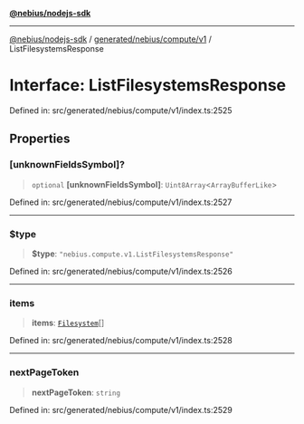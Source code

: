 [**@nebius/nodejs-sdk**](../../../../../README.md)

---

[@nebius/nodejs-sdk](../../../../../README.md) / [generated/nebius/compute/v1](../README.md) / ListFilesystemsResponse

# Interface: ListFilesystemsResponse

Defined in: src/generated/nebius/compute/v1/index.ts:2525

## Properties

### \[unknownFieldsSymbol\]?

> `optional` **\[unknownFieldsSymbol\]**: `Uint8Array`\<`ArrayBufferLike`\>

Defined in: src/generated/nebius/compute/v1/index.ts:2527

---

### $type

> **$type**: `"nebius.compute.v1.ListFilesystemsResponse"`

Defined in: src/generated/nebius/compute/v1/index.ts:2526

---

### items

> **items**: [`Filesystem`](Filesystem.md)[]

Defined in: src/generated/nebius/compute/v1/index.ts:2528

---

### nextPageToken

> **nextPageToken**: `string`

Defined in: src/generated/nebius/compute/v1/index.ts:2529
